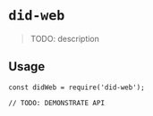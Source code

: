 # `did-web`

> TODO: description

## Usage

```
const didWeb = require('did-web');

// TODO: DEMONSTRATE API
```
